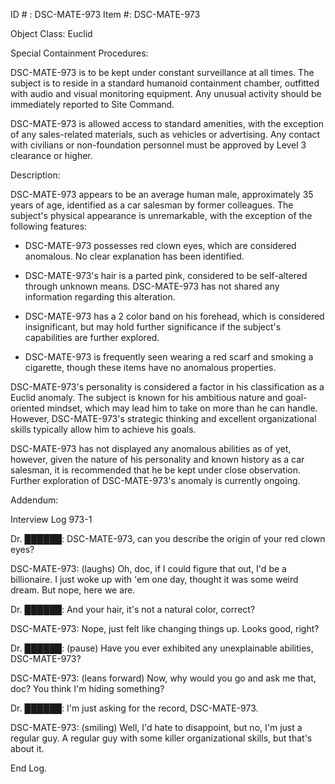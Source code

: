 ID # : DSC-MATE-973
Item #: DSC-MATE-973

Object Class: Euclid

Special Containment Procedures:

DSC-MATE-973 is to be kept under constant surveillance at all times. The subject is to reside in a standard humanoid containment chamber, outfitted with audio and visual monitoring equipment. Any unusual activity should be immediately reported to Site Command.

DSC-MATE-973 is allowed access to standard amenities, with the exception of any sales-related materials, such as vehicles or advertising. Any contact with civilians or non-foundation personnel must be approved by Level 3 clearance or higher.

Description:

DSC-MATE-973 appears to be an average human male, approximately 35 years of age, identified as a car salesman by former colleagues. The subject's physical appearance is unremarkable, with the exception of the following features:

- DSC-MATE-973 possesses red clown eyes, which are considered anomalous. No clear explanation has been identified.

- DSC-MATE-973's hair is a parted pink, considered to be self-altered through unknown means. DSC-MATE-973 has not shared any information regarding this alteration.

- DSC-MATE-973 has a 2 color band on his forehead, which is considered insignificant, but may hold further significance if the subject's capabilities are further explored.

- DSC-MATE-973 is frequently seen wearing a red scarf and smoking a cigarette, though these items have no anomalous properties.

DSC-MATE-973's personality is considered a factor in his classification as a Euclid anomaly. The subject is known for his ambitious nature and goal-oriented mindset, which may lead him to take on more than he can handle. However, DSC-MATE-973's strategic thinking and excellent organizational skills typically allow him to achieve his goals.

DSC-MATE-973 has not displayed any anomalous abilities as of yet, however, given the nature of his personality and known history as a car salesman, it is recommended that he be kept under close observation. Further exploration of DSC-MATE-973's anomaly is currently ongoing.

Addendum:

Interview Log 973-1

Dr. ██████: DSC-MATE-973, can you describe the origin of your red clown eyes?

DSC-MATE-973: (laughs) Oh, doc, if I could figure that out, I'd be a billionaire. I just woke up with 'em one day, thought it was some weird dream. But nope, here we are.

Dr. ██████: And your hair, it's not a natural color, correct?

DSC-MATE-973: Nope, just felt like changing things up. Looks good, right?

Dr. ██████: (pause) Have you ever exhibited any unexplainable abilities, DSC-MATE-973?

DSC-MATE-973: (leans forward) Now, why would you go and ask me that, doc? You think I'm hiding something?

Dr. ██████: I'm just asking for the record, DSC-MATE-973.

DSC-MATE-973: (smiling) Well, I'd hate to disappoint, but no, I'm just a regular guy. A regular guy with some killer organizational skills, but that's about it.

End Log.
